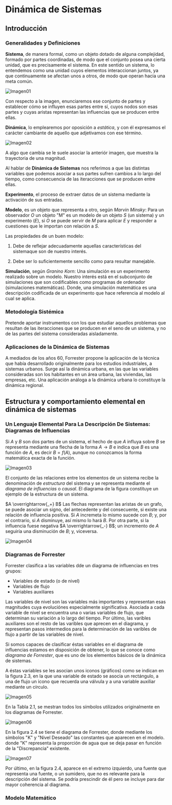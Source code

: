 # Dinámica de Sistemas

## Introducción

### Generalidades y Definiciones

**Sistema**, de manera formal, como un objeto dotado de alguna complejidad, formado por partes coordinadas, de modo que el conjunto posea una cierta unidad, que es precisamente el sistema. En este sentido un sistema, lo entendemos como una unidad cuyos elementos interaccionan juntos, ya que continuamente se afectan unos a otros, de modo que operan hacia una meta común.

![Imagen01](https://github.com/garyDav/Blogs/blob/master/img/dinamica/img1.png)

Con respecto a la imagen, enunciaremos ese conjunto de partes y establecer cómo se influyen esas partes entre sí, cuyos nodos son esas partes y cuyas aristas representan las influencias que se producen entre ellas.

**Dinámica**, lo emplearemos por oposición a *estática*, y con él expresamos el carácter cambiante de aquello que adjetivamos con ese término.

![Imagen02](https://github.com/garyDav/Blogs/blob/master/img/dinamica/img2.png)

A algo que cambia se le suele asociar la anteriór imagen, que muestra la trayectoria de una magnitud.

Al hablar de **Dinámica de Sistemas** nos referimos a que las distintas variables que podemos asociar a sus partes sufren cambios a lo largo del tiempo, como consecuencia de las iteracciones que se producen entre ellas.

**Experimento**, el proceso de extraer datos de un sistema mediante la activación de sus entradas.

**Modelo**, es un objeto que representa a otro, según *Marvin Minsky*: Para un observador *O* un objeto "M" es un modelo de un objeto *S* (un sistema) y un experimento (*E*), si *O* se puede servir de *M* para aplicar *E* y responder a cuestiones que le importan con relación a *S*.

Las propiedades de un buen modelo:

1. Debe de reflejar adecuadamente aquellas características del sistemaque son de nuestro interés.

2. Debe ser lo suficientemente sencillo como para resultar manejable.

**Simulación**, según *Granino Korn*: Una simulación es un experimento realizado sobre un modelo. Nuestro interés está en el subconjunto de simulaciones que son codificables como programas de ordenador (simulaciones matemáticas). Donde, una simulación matemática es una descripción codificada de un experimento que hace referencia al modelo al cual se aplica.

### Metodología Sistémica

Pretende aportar instrumentos con los que estudiar aquellos problemas que resultan de las iteracciones que se producen en el seno de un sistema, y no de las partes del sistema consideradas aisladamente.

### Aplicaciones de la Dinámica de Sistemas

A mediados de los años 60, Forrester propone la aplicación de la técnica que había desarrollado originalmente para los estudios industriales, a sistemas urbanos. Surge así la dinámica urbana, en las que las variables consideradas son los habitantes en un área urbana, las viviendas, las empresas, etc. Una aplicación análoga a la dinámica urbana lo constituye la dinámica regional.

## Estructura y comportamiento elemental en dinámica de sistemas

### Un Lenguaje Elemental Para La Descripción De Sistemas: Diagramas de Influencias

Si $A$ y $B$ son dos partes de un sistema, el hecho de que $A$ influya sobre $B$ se representa mediante una flecha de la forma $A \to B$ e indica que $B$ es una función de $A$, es decir $B = f(A)$, aunque no conozcamos la forma matemática exacta de la función.

![Imagen03](https://github.com/garyDav/Blogs/blob/master/img/dinamica/img3.png)

El conjunto de las relaciones entre los elementos de un sistema recibe la denominación de *estructura* del sistema y se representa mediante el *diagrama de influencias* o *causal*. El diagrama de la figura constituye un ejemplo de la estructura de un sistema.

$A \overrightarrow{_+} B$ Las flechas representan las aristas de un grafo, se puede asociar un signo, del antecedente y del consecuente, si existe una relación de influencia positiva. Si $A$ incremeta lo mismo sucede con $B$; y, por el contrario, si $A$ disminuye, así mismo lo hará $B$. Por otra parte, si la influencia fuese negativa $A \overrightarrow{_-} B$; un incremento de $A$ seguiría una disminución de $B$; y, viceversa.

![Imagen04](https://github.com/garyDav/Blogs/blob/master/img/dinamica/img4.png)

### Diagramas de Forrester

Forrester clasifica a las variables dde un diagrama de influencias en tres grupos:

* Variables de estado (o de nivel)
* Variables de flujo
* Variables auxiliares

Las variables de nivel son las variables más importantes y representan esas magnitudes cuya evoluciónes especialmente significativa. Asociada a cada variable de nivel se encuentra una o varias variables de flujo, que determinan su variación a lo largo del tiempo. Por último, las varibles auxiliares son el resto de las varibles que aprecen en el diagrama, y representan pasos intermedios para la determinación de las varibles de flujo a partir de las variables de nivel.

Si somos capaces de clasificar éstas variables en el diagrama de influencias estamos en disposición de obtener, lo que se conoce como _diagrama de Forrester_, que es uno de los elementos básicos de la dinámica de sistemas.

A éstas variables se les asocian unos iconos (gráficos) como se indican en la figura 2.3, en la que una variable de estado se asocia un rectángulo, a una de flujo un icono que recuerda una válvula y a una variable auxiliar mediante un círculo.

![Imagen05](https://github.com/garyDav/Blogs/blob/master/img/dinamica/img5.png)

En la Tabla 2.1, se mestran todos los símbolos utilizados originalmente en los diagramas de Forrester.

![Imagen06](https://github.com/garyDav/Blogs/blob/master/img/dinamica/img6.png)

En la figura 2.4 se tiene el diagrama de Forrester, donde mediante los símbolos "K" y "Nivel Deseado" las constantes que aparecen en el modelo. donde "K" representa la proporción de agua que se deja pasar en función de la "Discrepancia" existente.

![Imagen07](https://github.com/garyDav/Blogs/blob/master/img/dinamica/img7.png)

Por último, en la figura 2.4, aparece en el extremo izquierdo, una fuente que representa una fuente, o un sumidero, que no es relevante para la descripción del sistema. Se podría prescindir de él pero se incluye para dar mayor coherencia al diagrama.

### Modelo Matemático


